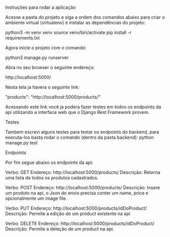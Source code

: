 Instruções para rodar a aplicação

Acesse a pasta do projeto e siga a ordem dos comandos abaixo para criar o
ambiente virtual (virtualenv) e instalar as dependências do projeto:

python3 -m venv venv
source venv/bin/activate
pip install -r requirements.txt

Agora inicie o projeto com o comando:

python3 manage.py runserver

Abra no seu browser o seguinte endereço:

http://localhost:5000/

Nesta tela ja havera o seguinte link:

"products": "http://localhost:5000/products/"

Acessando este link você ja podera fazer testes em todos os endpoints
da api utilizando a interface web que o Django Rest Framework provem.

Testes

Tambem escrevi alguns testes para testar os endpoints do backend, para executa-los
basta rodar o comando (dentro da pasta backend): python manage.py test

Endpoints

Por fim segue abaixo os endpoints da api:

Verbo: GET
Endereço: http://localhost:5000/products/
Descrição: Retorna uma lista da todos os produtos cadastrados.

Verbo: POST
Endereço: http://localhost:5000/products/
Descrição: Insere um produto na api, o Json do envio precisa conter
um name, price e opcionalmente um image file.

Verbo: PUT
Endereço: http://localhost:5000/products/idDoProduct/
Descrição: Permite a edição de um product existente na api

Verbo: DELETE
Endereço: http://localhost:5000/products/idDoProduct/
Descrição: Permite a deleção de um product na api.
